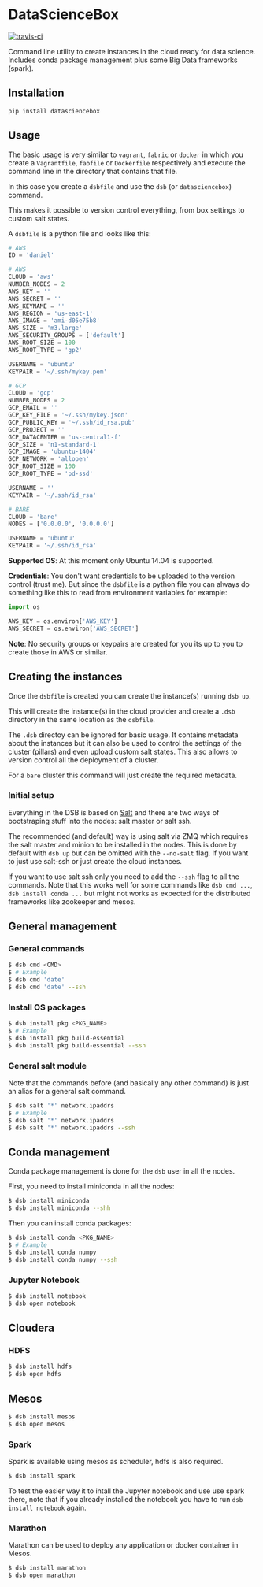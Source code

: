 # DataScienceBox

[![travis-ci](https://travis-ci.org/danielfrg/datasciencebox.svg)](https://travis-ci.org/danielfrg/datasciencebox)

Command line utility to create instances in the cloud ready for data science.
Includes conda package management plus some Big Data frameworks (spark).

## Installation

`pip install datasciencebox`

## Usage

The basic usage is very similar to `vagrant`, `fabric` or `docker` in which you create a
`Vagrantfile`, `fabfile` or `Dockerfile` respectively and execute the command line
in the directory that contains that file.

In this case you create a `dsbfile` and use the `dsb` (or `datasciencebox`) command.

This makes it possible to version control everything, from box settings to custom salt states.

A `dsbfile` is a python file and looks like this:

```python
# AWS
ID = 'daniel'

# AWS
CLOUD = 'aws'
NUMBER_NODES = 2
AWS_KEY = ''
AWS_SECRET = ''
AWS_KEYNAME = ''
AWS_REGION = 'us-east-1'
AWS_IMAGE = 'ami-d05e75b8'
AWS_SIZE = 'm3.large'
AWS_SECURITY_GROUPS = ['default']
AWS_ROOT_SIZE = 100
AWS_ROOT_TYPE = 'gp2'

USERNAME = 'ubuntu'
KEYPAIR = '~/.ssh/mykey.pem'

# GCP
CLOUD = 'gcp'
NUMBER_NODES = 2
GCP_EMAIL = ''
GCP_KEY_FILE = '~/.ssh/mykey.json'
GCP_PUBLIC_KEY = '~/.ssh/id_rsa.pub'
GCP_PROJECT = ''
GCP_DATACENTER = 'us-central1-f'
GCP_SIZE = 'n1-standard-1'
GCP_IMAGE = 'ubuntu-1404'
GCP_NETWORK = 'allopen'
GCP_ROOT_SIZE = 100
GCP_ROOT_TYPE = 'pd-ssd'

USERNAME = ''
KEYPAIR = '~/.ssh/id_rsa'

# BARE
CLOUD = 'bare'
NODES = ['0.0.0.0', '0.0.0.0']

USERNAME = 'ubuntu'
KEYPAIR = '~/.ssh/id_rsa'
```

**Supported OS**: At this moment only Ubuntu 14.04 is supported.

**Credentials**: You don't want credentials to be uploaded to the version control (trust me).
But since the `dsbfile` is a python file you can always do something like this
to read from environment variables for example:

```python
import os

AWS_KEY = os.environ['AWS_KEY']
AWS_SECRET = os.environ['AWS_SECRET']
```

**Note**: No security groups or keypairs are created for you its up to you to create
those in AWS or similar.

## Creating the instances

Once the `dsbfile` is created you can create the instance(s) running `dsb up`.

This will create the instance(s) in the cloud provider and create a `.dsb` directory
in the same location as the `dsbfile`.

The `.dsb` directoy can be ignored for basic usage. It contains metadata about the instances
but it can also be used to control the settings of the cluster (pillars) and even upload custom salt states. This also allows to version control all the deployment of a cluster.

For a `bare` cluster this command will just create the required metadata.

### Initial setup

Everything in the DSB is based on [Salt](https://github.com/saltstack/salt) and there are two ways of bootstraping stuff into the nodes: salt master or salt ssh.

The recommended (and default) way is using salt via ZMQ which requires the salt master
and minion to be installed in the nodes. This is done by default with `dsb up` but
can be omitted with the `--no-salt` flag. If you want to just use salt-ssh
or just create the cloud instances.

If you want to use salt ssh only you need to add the `--ssh` flag to all the commands.
Note that this works well for some commands like `dsb cmd ...`, ` dsb install conda ...`
but might not works as expected for the distributed frameworks like zookeeper and mesos.

## General management

### General commands

```bash
$ dsb cmd <CMD>
$ # Example
$ dsb cmd 'date'
$ dsb cmd 'date' --ssh
```

### Install OS packages

```bash
$ dsb install pkg <PKG_NAME>
$ # Example
$ dsb install pkg build-essential
$ dsb install pkg build-essential --ssh
```

### General salt module

Note that the commands before (and basically any other command) is just an alias for a general salt command.

```bash
$ dsb salt '*' network.ipaddrs
$ # Example
$ dsb salt '*' network.ipaddrs
$ dsb salt '*' network.ipaddrs --ssh
```

## Conda management

Conda package management is done for the `dsb` user in all the nodes.

First, you need to install miniconda in all the nodes:

```bash
$ dsb install miniconda
$ dsb install miniconda --shh
```

Then you can install conda packages:

```bash
$ dsb install conda <PKG_NAME>
$ # Example
$ dsb install conda numpy
$ dsb install conda numpy --ssh
```

### Jupyter Notebook

```bash
$ dsb install notebook
$ dsb open notebook
```

## Cloudera

### HDFS

```bash
$ dsb install hdfs
$ dsb open hdfs
```

## Mesos

```bash
$ dsb install mesos
$ dsb open mesos
```

### Spark

Spark is available using  mesos as scheduler, hdfs is also required.

```bash
$ dsb install spark
```

To test the easier way it to intall the Jupyter notebook and use use spark there,
note that if you already installed the notebook you have to run `dsb install notebook`
again.

### Marathon

Marathon can be used to deploy any application or docker container in Mesos.

```bash
$ dsb install marathon
$ dsb open marathon
```
